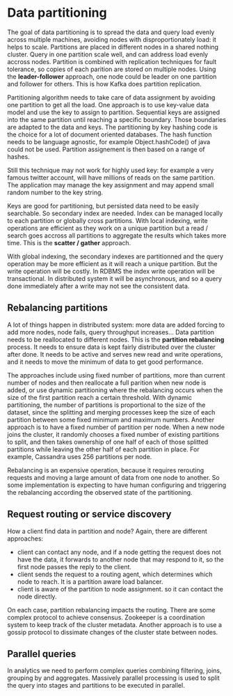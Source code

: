 # Data partitioning

The goal of data partitioning is to spread the data and query load evenly across multiple machines, avoiding nodes with disproportionately load: it helps to scale. Partitions are placed in different nodes in a shared nothing cluster. Query in one partition scale well, and can address load evenly accross nodes. Partition is combined with replication techniques for fault tolerance, so copies of each parition are stored on multiple nodes. Using the **leader-follower** approach, one node could be leader on one partition and follower for others. This is how Kafka does partition replication. 

Partitioning algorithm needs to take care of data assignment by avoiding one partition to get all the load. One approach is to use key-value data model and use the key to assign to partition. Sequential keys are assigned into the same partition until reaching a specific boundary. Those boundaries are adapted to the data and keys. The partitioning by key hashing code is the choice for a lot of document oriented databases. The hash function needs to be language agnostic, for example Object.hashCode() of java could not be used. Partition assignement is then based on a range of hashes.

Still this technique may not work for highly used key: for example a very famous twitter account, will have millions of reads on the same partition. The application may manage the key assignment and may append small random number to the key string.

Keys are good for partitioning, but persisted data need to be easily searchable. So secondary index are needed. Index can be managed locally to each partition or globally cross partitions. With local indexing, write operations are efficient as they work on a unique partition but a read / search goes accross all partitions to aggregate the results which takes more time. This is the **scatter / gather** approach.

With global indexing, the secondary indexes are partitionned and the query operation may be more efficient as it will reach a unique partition. But the write operation will be costly. In RDBMS the index write operation will be transactional. In distributed system it will be asynchronous, and so a query done immediately after a write may not see the consistent data.

## Rebalancing partitions

A lot of things happen in distributed system: more data are added forcing to add more nodes, node fails, query throughput increases... Data partition needs to be reallocated to different nodes. This is the **partition rebalancing** process. It needs to ensure data is kept fairly distributed over the cluster after done. It needs to be active and serves new read and write operations, and it needs to move the minimum of data to get good performance.

The approaches include using fixed number of partitions, more than current number of nodes and then reallocate a full parition when new node is added, or use dynamic partitioning where the rebalancing occurs when the size of the first partition reach a certain threshold.
With dynamic partitioning, the number of partitions is proportional to the size of the dataset, since the splitting and merging processes keep the size of each partition between some fixed minimum and maximum numbers.
Another approach is to have a fixed number of partition per node. When a new node joins the cluster, it randomly chooses a fixed number of existing partitions to split, and then takes ownership of one half of each of those splitted partitions while leaving the other half of each partition in place. For example, Cassandra uses 256 partitions per node.

Rebalancing is an expensive operation, because it requires rerouting requests and moving a large amount of data from one node to another. So some implementation is expecting to have human configuring and triggering the rebalancing according the observed state of the partitioning.

## Request routing or service discovery

How a client find data in partition and node? Again, there are different approaches:

* client can contact any node, and if a node getting the request does not have the data, it forwards to another node that may respond to it, so the first node passes the reply to the client.
* client sends the request to a routing agent, which determines which node to reach. It is a partition aware load balancer.
* client is aware of the partition to node assignment. so it can contact the node directly.

On each case, partition rebalancing impacts the routing. There are some complex protocol to achieve consensus. Zookeeper is a coordination system to keep track of the cluster metadata. Another approach is to use a gossip protocol to dissimate changes of the cluster state between nodes.

## Parallel queries

In analytics we need to perform complex queries combining filtering, joins, grouping by and aggregates. 
Massively parallel processing is used to split the query into stages and partitions to be executed in parallel. 
